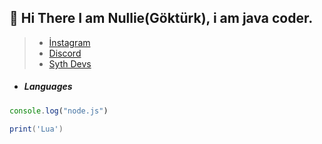  ## 🌙 Hi There I am Nullie(Göktürk), i am java coder.
   > * [İnstagram](https://www.instagram.com/gokturk.topal18/)
   > * [Discord](https://discord.com/users/725682491658207304)
   > * [Syth Devs]()

-  ##### Languages

```js
console.log("node.js")
```
```lua
print('Lua')
```



